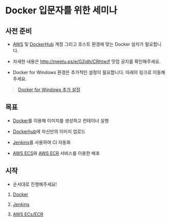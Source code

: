 # Docker 입문자를 위한 세미나

## 사전 준비


- [AWS](https://aws.amazon.com) 및 [DockerHub](https://hub.docker.com/) 계정 그리고 호스트 환경에 맞는 Docker 설치가 필요합니다.

- 자세한 내용은 http://meetu.ps/e/G2jdh/CRhtw/f 밋업 공지를 확인해주세요.

- Docker for Windows 환경은 추가적인 설정이 필요합니다. 아래의 링크로 이동해주세요.
> [Docker for Windows 추가 설정](./public/windows.md)


## 목표


- [Docker](https://www.docker.com/)를 이용해 이미지를 생성하고 컨테이너 실행  

- [Dockerhub](https://hub.docker.com/)에 자신만의 이미지 업로드  

- [Jenkins](https://jenkins.io/)를 사용하여 CI 자동화  

- [AWS ECS](https://aws.amazon.com/ko/ecs/)와 [AWS ECR](https://aws.amazon.com/ko/ecr/) 서비스를 이용한 배포  


## 시작

- 순서대로 진행해주세요!

1. [Docker](./1.Docker/README.md)

2. [Jenkins](./2.Jenkins/README.md)

3. [AWS ECs/ECR](./3.AWS_ECS/README.md)